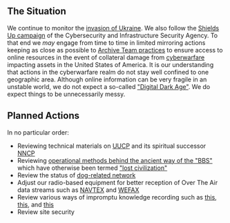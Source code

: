 ## The Situation

We continue to monitor the [invasion of Ukraine](https://simple.wikipedia.org/wiki/2022_Russian_invasion_of_Ukraine).  We also follow the [Shields Up campaign](https://www.cisa.gov/shields-up) of the Cybersecurity and Infrastructure Security Agency.  To that end we *may* engage from time to time in limited mirroring actions keeping as close as possible to [Archive Team practices](https://wiki.archiveteam.org/) to ensure access to online resources in the event of collateral damage from [cyberwarfare](https://en.wikipedia.org/wiki/Cyberwarfare) impacting assets in the United States of America.  It is our understanding that actions in the cyberwarfare realm do not stay well confined to one geographic area.  Although online information can be very fragile in an unstable world, we do not expect a so-called ["Digital Dark Age"](https://en.wikipedia.org/wiki/Digital_dark_age).  We do expect things to be unnecessarily messy.  

## Planned Actions

In no particular order:

* Reviewing technical materials on [UUCP](https://en.wikipedia.org/wiki/UUCP) and its spiritual successor [NNCP](http://www.nncpgo.org/)
* Reviewing [operational methods behind the ancient way of the "BBS"](http://www.bbscorner.com/telnetbbs/telnetoverview.htm) which have otherwise been termed ["lost civilization"](https://web.archive.org/web/20220315142318/https://www.theatlantic.com/technology/archive/2016/11/the-lost-civilization-of-dial-up-bulletin-board-systems/506465/)
* Review the status of [dog-related network](http://www.bbscorner.com/bbsnetworks/fidonet.htm) 
* Adjust our radio-based equipment for better reception of Over The Air data streams such as [NAVTEX](https://en.wikipedia.org/wiki/NAVTEX) and [WEFAX](https://en.wikipedia.org/wiki/Radiofax#Weatherfax)
* Review various ways of impromptu knowledge recording such as [this](https://en.wikipedia.org/wiki/Magnitizdat), [this](https://en.wikipedia.org/wiki/Samizdat), and [this](https://en.wikipedia.org/wiki/Ribs_(recordings))
* Review site security
